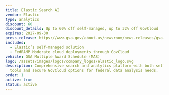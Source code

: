 ```yaml
---
title: Elastic Search AI
vendor: Elastic
type: analytics
discount: 60
discount_details: Up to 60% off self-managed, up to 32% off GovCloud
expires: 2027-09-30
press_release: https://www.gsa.gov/about-us/newsroom/news-releases/gsa-elastic-partner-to-deliver-it-cost-savings-06242025
includes:
  - Elastic’s self-managed solution
  - FedRAMP Moderate cloud deployments through GovCloud
vehicle: GSA Multiple Award Schedule (MAS)
logo: /assets/images/logos/company_logos/elastic_logo.svg
description: Comprehensive search and analytics platform with both self-managed
  tools and secure GovCloud options for federal data analysis needs.
order: 1
active: true
status: active
---
```

